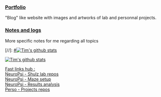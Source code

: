 ### [Portfolio](https://josttim.github.io/JostTim/)
"Blog" like website with images and artworks of lab and personnal projects.

### [Notes and logs](https://josttim.github.io/Klog/)
More specific notes for me regarding all topics

[//]: [#![Tim's github stats](https://github-readme-stats.vercel.app/api?username=JostTim&bg_color=40,F5F5FF,FFC055&show_icons=true&include_all_commits=true&hide=stars)](https://github.com/JostTim/JostTim)

[![Tim's github stats](https://github-readme-stats.vercel.app/api/top-langs/?username=JostTim&layout=compact)](https://github.com/JostTim/JostTim)

<ins>Fast links hub :</ins>  
[NeuroPsi - Shulz lab repos](https://github.com/ShulzLab)  
[NeuroPsi - Maze setup](https://github.com/FreelyMovingSetup)  
[NeuroPsi - Results analysis](https://github.com/FreelyMovingAnalysis)  
[Perso - Projects repos](https://github.com/JostTim-Projects)  

